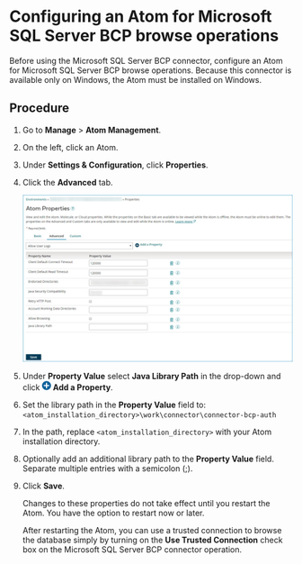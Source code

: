 # Configuring an Atom for Microsoft SQL Server BCP browse operations 

<head>
  <meta name="guidename" content="Integration"/>
  <meta name="context" content="GUID-92fc139f-6a54-4730-8707-496bf8d2b8cf"/>
</head>


Before using the Microsoft SQL Server BCP connector, configure an Atom for Microsoft SQL Server BCP browse operations. Because this connector is available only on Windows, the Atom must be installed on Windows.

## Procedure

1.  Go to **Manage** \> **Atom Management**.

2.  On the left, click an Atom.

3.  Under **Settings & Configuration**, click **Properties**.

4.  Click the **Advanced** tab.

    ![Atom Properties](../Images/img-int-atom_management_advanced_tab_7f9e78ca-cb86-4a72-aad8-24c4e9b2836f.jpg)

5.  Under **Property Value** select **Java Library Path** in the drop-down and click **![Add a Property button](../Images/main-ic-plus-sign-white-in-blue-circle-16_98f7af60-dd5f-4037-90cd-05cc9dfc5502.jpg) Add a Property**.

6.  Set the library path in the **Property Value** field to: `<atom_installation_directory>\work\connector\connector-bcp-auth`

7.  In the path, replace `<atom_installation_directory>` with your Atom installation directory.

8.  Optionally add an additional library path to the **Property Value** field. Separate multiple entries with a semicolon \(;\).

9.  Click **Save**.

    Changes to these properties do not take effect until you restart the Atom. You have the option to restart now or later.

    After restarting the Atom, you can use a trusted connection to browse the database simply by turning on the **Use Trusted Connection** check box on the Microsoft SQL Server BCP connector operation.